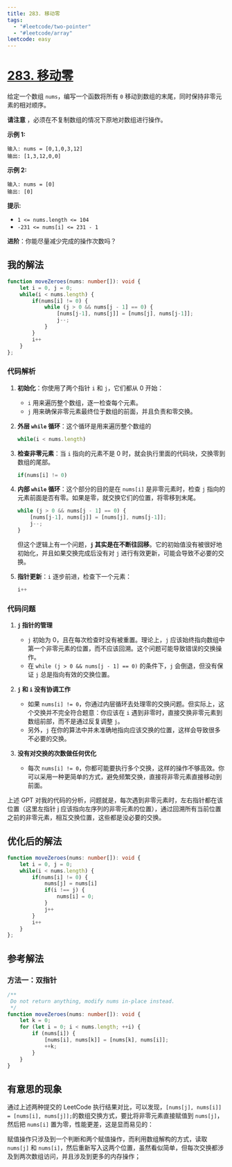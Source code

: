 ```yaml
---
title: 283. 移动零
tags:
  - "#leetcode/two-pointer"
  - "#leetcode/array"
leetcode: easy
---
```

# [283. 移动零](https://leetcode.cn/problems/move-zeroes)

给定一个数组 `nums`，编写一个函数将所有 `0` 移动到数组的末尾，同时保持非零元素的相对顺序。

**请注意** ，必须在不复制数组的情况下原地对数组进行操作。

**示例 1:**

```
输入: nums = [0,1,0,3,12]
输出: [1,3,12,0,0]
```

**示例 2:**

```
输入: nums = [0]
输出: [0]
```

**提示**:

- `1 <= nums.length <= 104`
- `-231 <= nums[i] <= 231 - 1`

**进阶**：你能尽量减少完成的操作次数吗？

## 我的解法

```typescript
function moveZeroes(nums: number[]): void {
    let i = 0, j = 0;
    while(i < nums.length) {
        if(nums[i] != 0) {
            while (j > 0 && nums[j - 1] == 0) {
                [nums[j-1], nums[j]] = [nums[j], nums[j-1]];
                j--;
            }
        }
        i++
    }
};
```

### 代码解析

1. **初始化**：你使用了两个指针 `i` 和 `j`，它们都从 0 开始：

   - `i` 用来遍历整个数组，逐一检查每个元素。
   - `j` 用来确保非零元素最终位于数组的前面，并且负责和零交换。

2. **外层 `while` 循环**：这个循环是用来遍历整个数组的

   ```typescript
   while(i < nums.length)
   ```

3. **检查非零元素**：当 `i` 指向的元素不是 0 时，就会执行里面的代码块，交换零到数组的尾部。

   ```typescript
   if(nums[i] != 0)
   ```

4. **内部 `while` 循环**：这个部分的目的是在 `nums[i]` 是非零元素时，检查 `j` 指向的元素前面是否有零。如果是零，就交换它们的位置，将零移到末尾。

   ```typescript
   while (j > 0 && nums[j - 1] == 0) {
       [nums[j-1], nums[j]] = [nums[j], nums[j-1]];
       j--;
   }
   ```

   但这个逻辑上有一个问题，**`j` 其实是在不断往回移**。它的初始值没有被很好地初始化，并且如果交换完成后没有对 `j` 进行有效更新，可能会导致不必要的交换。

5. **指针更新**：`i` 逐步前进，检查下一个元素：

   ```typescript
   i++
   ```

### 代码问题

1. **`j` 指针的管理**
   + `j` 初始为 0，且在每次检查时没有被重置。理论上，`j` 应该始终指向数组中第一个非零元素的位置，而不应该回溯。这个问题可能导致错误的交换操作。
   + 在 `while (j > 0 && nums[j - 1] == 0)` 的条件下，`j` 会倒退，但没有保证 `j` 总是指向有效的交换位置。

2. **`j` 和 `i` 没有协调工作**
   + 如果 `nums[i] != 0`，你通过内层循环去处理零的交换问题。但实际上，这个交换并不完全符合题意：你应该在 `i` 遇到非零时，直接交换非零元素到数组前部，而不是通过反复调整 `j`。
   + 另外，`j` 在你的算法中并未准确地指向应该交换的位置，这样会导致很多不必要的交换。

3. **没有对交换的次数做任何优化**
   + 每次 `nums[i] != 0`，你都可能要执行多个交换，这样的操作不够高效。你可以采用一种更简单的方式，避免频繁交换，直接将非零元素直接移动到前面。

上述 GPT 对我的代码的分析，问题就是，每次遇到非零元素时，左右指针都在该位置（这里左指针 j 应该指向左序列的非零元素的位置），通过回溯所有当前位置之前的非零元素，相互交换位置，这些都是没必要的交换。

## 优化后的解法

```typescript
function moveZeroes(nums: number[]): void {
    let i = 0, j = 0;
    while(i < nums.length) {
        if(nums[i] != 0) {
            nums[j] = nums[i]
            if(i !== j) {
                nums[i] = 0;
            }
            j++
        }
        i++
    }
};
```


## 参考解法

### 方法一：双指针

```typescript
/**
 Do not return anything, modify nums in-place instead.
 */
function moveZeroes(nums: number[]): void {
    let k = 0;
    for (let i = 0; i < nums.length; ++i) {
        if (nums[i]) {
            [nums[i], nums[k]] = [nums[k], nums[i]];
            ++k;
        }
    }
}
```

## 有意思的现象

通过上述两种提交的 LeetCode 执行结果对比，可以发现，`[nums[j], nums[i]] = [nums[i], nums[j]];`的数组交换方式，要比将非零元素直接赋值到 `nums[j]`，然后把 `nums[i]` 置为零，性能更差，这是显而易见的：

赋值操作只涉及到一个判断和两个赋值操作，而利用数组解构的方式，读取 `nums[j]` 和 `nums[i]`，然后重新写入这两个位置，虽然看似简单，但每次交换都涉及到两次数组访问，并且涉及到更多的内存操作；

